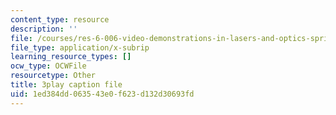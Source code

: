 ```yaml
---
content_type: resource
description: ''
file: /courses/res-6-006-video-demonstrations-in-lasers-and-optics-spring-2008/1ed384dd063543e0f623d132d30693fd_95M4uD6WsSE.srt
file_type: application/x-subrip
learning_resource_types: []
ocw_type: OCWFile
resourcetype: Other
title: 3play caption file
uid: 1ed384dd-0635-43e0-f623-d132d30693fd
---
```

